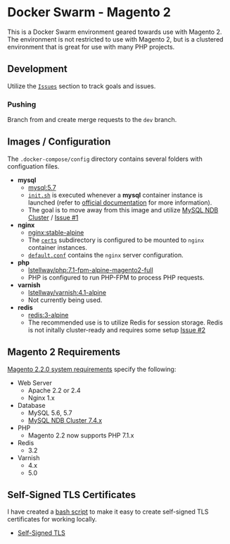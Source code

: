 # Docker Swarm - Magento 2

This is a Docker Swarm environment geared towards use with Magento 2. The environment is not restricted to use with Magento 2, but is a clustered environment that is great for use with many PHP projects. 

## Development

Utilize the [`Issues`](https://github.com/loganstellway/magento2-docker-swarm/issues) section to track goals and issues. 

### Pushing

Branch from and create merge requests to the `dev` branch. 

## Images / Configuration

The `.docker-compose/config` directory contains several folders with configuation files. 

  - **mysql**
    - [mysql:5.7](https://store.docker.com/images/mysql)
    - [`init.sh`](.docker-compose/config/mysql/init.sh) is executed whenever a **mysql** container instance is launched (refer to [official documentation](https://store.docker.com/images/mysql) for more information). 
    - The goal is to move away from this image and utilize [MySQL NDB Cluster](https://dev.mysql.com/doc/mysql-cluster-excerpt/5.6/en/) / [Issue #1](https://github.com/loganstellway/magento2-docker-swarm/issues/1)
  - **nginx**
    - [nginx:stable-alpine](https://store.docker.com/images/nginx)
    - The [`certs`](.docker-compose/nginx/certs) subdirectory is configured to be mounted to `nginx` container instances. 
    - [`default.conf`](.docker-compose/config/nginx/default.conf) contains the `nginx` server configuration. 
  - **php**
    - [lstellway/php:7.1-fpm-alpine-magento2-full](https://store.docker.com/community/images/lstellway/php)
    - PHP is configured to run PHP-FPM to process PHP requests. 
  - **varnish**
    - [lstellway/varnish:4.1-alpine](https://store.docker.com/community/images/lstellway/varnish)
    - Not currently being used. 
  - **redis**
    - [redis:3-alpine](https://store.docker.com/images/redis)
    - The recommended use is to utilize Redis for session storage. Redis is not initally cluster-ready and requires some setup [Issue #2](https://github.com/loganstellway/magento2-docker-swarm/issues/2)

## Magento 2 Requirements

[Magento 2.2.0 system requirements](http://devdocs.magento.com/guides/v2.2/install-gde/system-requirements-tech.html) specify the following: 

  - Web Server
    - Apache 2.2 or 2.4
    - Nginx 1.x
  - Database
    - MySQL 5.6, 5.7
    - [MySQL NDB Cluster 7.4.x](https://dev.mysql.com/doc/mysql-cluster-excerpt/5.6/en/)
  - PHP
    - Magento 2.2 now supports PHP 7.1.x
  - Redis
    - 3.2
  - Varnish
    - 4.x
    - 5.0

## Self-Signed TLS Certificates

I have created a [bash script](https://github.com/loganstellway/self-signed-ssl) to make it easy to create self-signed TLS certificates for working locally. 
  - [Self-Signed TLS](https://github.com/loganstellway/self-signed-ssl)
